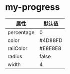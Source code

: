 # my-progress

|    属性  |   默认值   |
| ---      | ---       |
| percentage | 0       |
| color     | #4D88FD       |
| railColor     | #E8E8E8       |
| radius     |false      |
|width | 4 |
